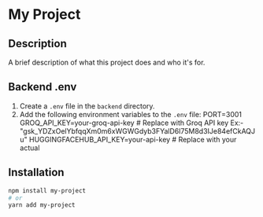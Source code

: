 # My Project

## Description

A brief description of what this project does and who it's for.

## Backend .env
1. Create a `.env` file in the `backend` directory.
2. Add the following environment variables to the `.env` file:
PORT=3001
GROQ_API_KEY=your-groq-api-key # Replace with Groq API key Ex:- "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"
HUGGINGFACEHUB_API_KEY=your-api-key # Replace with your actual

## Installation

```bash
npm install my-project
# or
yarn add my-project